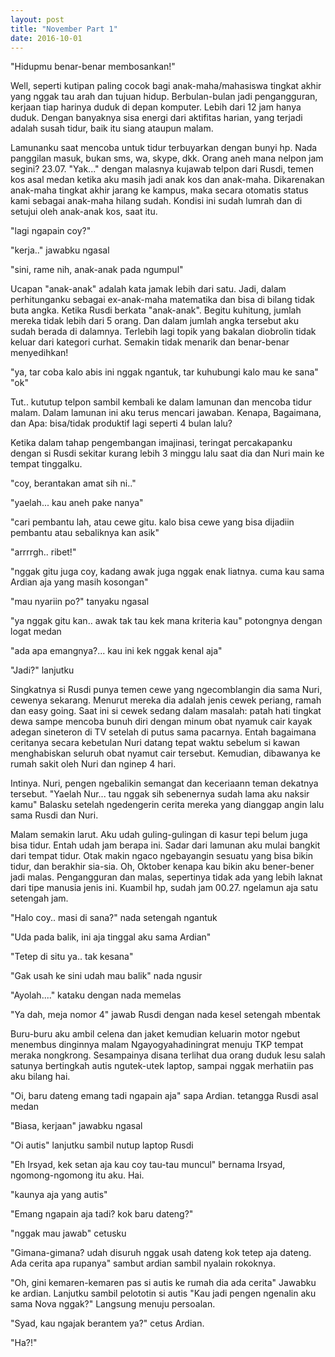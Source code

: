 ```yaml
---
layout: post
title: "November Part 1"
date: 2016-10-01
---
```



"Hidupmu benar-benar membosankan!"


Well, seperti kutipan paling cocok bagi anak-maha/mahasiswa tingkat akhir yang nggak tau arah dan tujuan hidup. Berbulan-bulan jadi pengangguran, kerjaan tiap harinya duduk di depan komputer. Lebih dari 12 jam hanya duduk. Dengan banyaknya sisa energi dari aktifitas harian, yang terjadi adalah susah tidur, baik itu siang ataupun malam.


Lamunanku saat mencoba untuk tidur terbuyarkan dengan bunyi hp. Nada panggilan masuk, bukan sms, wa, skype, dkk. Orang aneh mana nelpon jam segini? 23.07. "Yak..." dengan malasnya kujawab telpon dari Rusdi, temen kos asal medan ketika aku masih jadi anak kos dan anak-maha. Dikarenakan anak-maha tingkat akhir jarang ke kampus, maka secara otomatis status kami sebagai anak-maha hilang sudah. Kondisi ini sudah lumrah dan di setujui oleh anak-anak kos, saat itu.


"lagi ngapain coy?"

"kerja.." jawabku ngasal

"sini, rame nih, anak-anak pada ngumpul"


Ucapan "anak-anak" adalah kata jamak lebih dari satu. Jadi, dalam perhitunganku sebagai ex-anak-maha matematika dan bisa di bilang tidak buta angka. Ketika Rusdi berkata "anak-anak". Begitu kuhitung, jumlah mereka tidak lebih dari 5 orang. Dan dalam jumlah angka tersebut aku sudah berada di dalamnya. Terlebih lagi topik yang bakalan diobrolin tidak keluar dari kategori curhat. Semakin tidak menarik dan benar-benar menyedihkan!


"ya, tar coba kalo abis ini nggak ngantuk, tar kuhubungi kalo mau ke sana"
"ok"

Tut.. kututup telpon sambil kembali ke dalam lamunan dan mencoba tidur malam. 
Dalam lamunan ini aku terus mencari jawaban. Kenapa, Bagaimana, dan Apa: bisa/tidak produktif lagi seperti 4 bulan lalu?

Ketika dalam tahap pengembangan imajinasi, teringat percakapanku dengan si Rusdi sekitar kurang lebih 3 minggu lalu saat dia dan Nuri main ke tempat tinggalku.

"coy, berantakan amat sih ni.."

"yaelah... kau aneh pake nanya"

"cari pembantu lah, atau cewe gitu. kalo bisa cewe yang bisa dijadiin pembantu atau sebaliknya kan asik"

"arrrrgh.. ribet!"

"nggak gitu juga coy, kadang awak juga nggak enak liatnya. cuma kau sama Ardian aja yang masih kosongan"

"mau nyariin po?" tanyaku ngasal

"ya nggak gitu kan.. awak tak tau kek mana kriteria kau" potongnya dengan logat medan

"ada apa emangnya?... kau ini kek nggak kenal aja"

"Jadi?" lanjutku


Singkatnya si Rusdi punya temen cewe yang ngecomblangin dia sama Nuri, cewenya sekarang. Menurut mereka dia adalah jenis cewek periang, ramah dan easy going. Saat ini si cewek sedang dalam masalah: patah hati tingkat dewa sampe mencoba bunuh diri dengan minum obat nyamuk cair kayak adegan sineteron di TV setelah di putus sama pacarnya. Entah bagaimana ceritanya secara kebetulan Nuri datang tepat waktu sebelum si kawan menghabiskan seluruh obat nyamut cair tersebut. Kemudian, dibawanya ke rumah sakit oleh Nuri dan nginep 4 hari.


Intinya. Nuri, pengen ngebalikin semangat dan keceriaann teman dekatnya tersebut.
"Yaelah Nur... tau nggak sih sebenernya sudah lama aku naksir kamu"
Balasku setelah ngedengerin cerita mereka yang dianggap angin lalu sama Rusdi dan Nuri.


Malam semakin larut. Aku udah guling-gulingan di kasur tepi belum juga bisa tidur. Entah udah jam berapa ini. Sadar dari lamunan aku mulai bangkit dari tempat tidur. Otak makin ngaco ngebayangin sesuatu yang bisa bikin tidur, dan berakhir sia-sia. Oh, Oktober kenapa kau bikin aku bener-bener jadi malas. Pengangguran dan malas, sepertinya tidak ada yang lebih laknat dari tipe manusia jenis ini. Kuambil hp, sudah jam 00.27. ngelamun aja satu setengah jam.


"Halo coy.. masi di sana?" nada setengah ngantuk

"Uda pada balik, ini aja tinggal aku sama Ardian"

"Tetep di situ ya.. tak kesana"

"Gak usah ke sini udah mau balik" nada ngusir

"Ayolah...." kataku dengan nada memelas

"Ya dah, meja nomor 4" jawab Rusdi dengan nada kesel setengah mbentak

Buru-buru aku ambil celena dan jaket kemudian keluarin motor ngebut menembus dinginnya malam Ngayogyahadiningrat menuju TKP tempat meraka nongkrong. Sesampainya disana terlihat dua orang duduk lesu salah satunya bertingkah autis ngutek-utek laptop, sampai nggak merhatiin pas aku bilang hai.


"Oi, baru dateng emang tadi ngapain aja" sapa Ardian. tetangga Rusdi asal medan

"Biasa, kerjaan" jawabku ngasal

"Oi autis" lanjutku sambil nutup laptop Rusdi

"Eh Irsyad, kek setan aja kau coy tau-tau muncul" bernama Irsyad, ngomong-ngomong itu aku. Hai.

"kaunya aja yang autis"

"Emang ngapain aja tadi? kok baru dateng?"

"nggak mau jawab" cetusku

"Gimana-gimana? udah disuruh nggak usah dateng kok tetep aja dateng. Ada cerita apa rupanya" 
sambut ardian sambil nyalain rokoknya.


"Oh, gini kemaren-kemaren pas si autis ke rumah dia ada cerita" Jawabku ke ardian. 
Lanjutku sambil pelototin si autis "Kau jadi pengen ngenalin aku sama Nova nggak?" Langsung menuju persoalan.

"Syad, kau ngajak berantem ya?" cetus Ardian.

"Ha?!"
